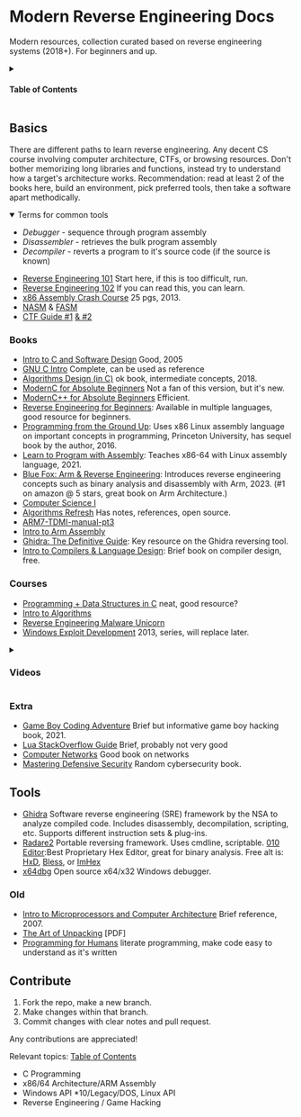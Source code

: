 # Modern Reverse Engineering Docs
Modern resources, collection curated based on reverse engineering systems (2018+). For beginners and up.
<details>
  <summary>
    
  #### Table of Contents
</summary>

- [Books](#books)
- [Courses](#courses)
- [Tools](#tools)
- [Contribute](#contribute)

Check [external resources](https://github.com/HimoriK/Modern-Reverse-Engineering-Docs/blob/main/externalresources.md) + [malware analysis](https://github.com/HimoriK/Modern-Reverse-Engineering-Docs/blob/main/malwareanalysis.md) for more.
</details>

## Basics
There are different paths to learn reverse engineering. Any decent CS course involving computer architecture, CTFs, or browsing resources. Don't bother memorizing long libraries and functions, instead try to understand how a target's architecture works. Recommendation: read at least 2 of the books here, build an environment, pick preferred tools, then take a software apart methodically.

<details open><summary>Terms for common tools</summary>
  
- *Debugger* - sequence through program assembly 
- *Disassembler* - retrieves the bulk program assembly 
- *Decompiler* - reverts a program to it's source code (if the source is known)
</details>

* [Reverse Engineering 101](https://intezer.com/blog/malware-analysis/malware-reverse-engineering-beginners/) Start here, if this is too difficult, run.
* [Reverse Engineering 102](https://www.shadowinfosec.io/2018/05/a-gentle-introduction-into-arm-assembly.html) If you can read this, you can learn.
* [x86 Assembly Crash Course](https://sensepost.com/blogstatic/2014/01/SensePost_crash_course_in_x86_assembly-.pdf) 25 pgs, 2013.
* [NASM](https://pacman128.github.io/pcasm/) & [FASM](https://flatassembler.net/)
* [CTF Guide #1](https://trailofbits.github.io/ctf/) [& #2](https://github.com/ctf-wiki/ctf-wiki)

### Books
* [Intro to C and Software Design](https://www-personal.acfr.usyd.edu.au/tbailey/ctext/ctext.pdf) Good, 2005
* [GNU C Intro](https://www.cs.unibo.it/~renzo/doc/C/c.pdf) Complete, can be used as reference
* [Algorithms Design (in C)](https://www.ime.usp.br/~pf/algorithms/) ok book, intermediate concepts, 2018.
* [ModernC for Absolute Beginners](https://github.com/HimoriK/Modern-Reverse-Engineering-Docs/files/12445479/Modern.C.for.Absolute.Beginners.pdf) Not a fan of this version, but it's new.
* [ModernC++ for Absolute Beginners](https://github.com/HimoriK/Modern-Reverse-Engineering-Docs/files/11929600/Modern.C%2B%2B.for.Absolute.Beginners.pdf) Efficient.
* [Reverse Engineering for Beginners](https://github.com/HimoriK/Modern-Reverse-Engineering-Docs/files/14155682/RE4B-EN.pdf): Available in multiple languages, good resource for beginners.
* [Programming from the Ground Up](https://www.amazon.com/Programming-Ground-Up-Jonathan-Bartlett/dp/1540831825): Uses x86 Linux assembly language on important concepts in programming, Princeton University, has sequel book by the author, 2016.
* [Learn to Program with Assembly](https://www.amazon.com/Learn-Program-Assembly-Foundational-Programmers/dp/1484274369): Teaches x86-64 with Linux assembly language, 2021.
* [Blue Fox: Arm & Reverse Engineering](https://www.amazon.com/Blue-Fox-Assembly-Internals-Analysis/dp/1119745306): Introduces reverse engineering concepts such as binary analysis
and disassembly with Arm, 2023. (#1 on amazon @ 5 stars, great book on Arm Architecture.)
* [Computer Science I](https://github.com/HimoriK/Modern-Reverse-Engineering-Docs/files/11522155/ComputerScienceOne.pdf)
* [Algorithms Refresh](https://github.com/HimoriK/Modern-Reverse-Engineering-Docs/files/11522196/Algorithms-JeffE-BW.pdf) Has notes, references, open source.
* [ARM7-TDMI-manual-pt3](https://github.com/HimoriK/Modern-Reverse-Engineering-Docs/files/11522207/ARM7-TDMI-manual-pt3.pdf)
* [Intro to Arm Assembly](https://github.com/HimoriK/Modern-Reverse-Engineering-Docs/files/11522212/Introduction.to.Assembly.Language.Programming.From.Soup.to.Nuts.pdf)
* [Ghidra: The Definitive Guide](https://www.amazon.com/product-reviews/1718501021): Key resource on the Ghidra reversing tool.
* [Intro to Compilers & Language Design](https://www3.nd.edu/~dthain/compilerbook/compilerbook.pdf): Brief book on compiler design, free.

### Courses
* [Programming + Data Structures in C](https://codeahoy.com/learn/cprogramming/toc/) neat, good resource?
* [Intro to Algorithms](https://codeahoy.com/learn/analysisofalgorithms/ch1/)
* [Reverse Engineering Malware Unicorn](https://malwareunicorn.org/workshops/re101.html#0)
* [Windows Exploit Development](https://www.securitysift.com/windows-exploit-development-part-1-basics/) 2013, series, will replace later.

<details>
  <summary>
    
  ### Videos
</summary>

* [FreeCodeCamp ARM Tutorial](https://youtu.be/gfmRrPjnEw4) 2 hours, decent probably
* [MIPS Assembly Tutorial](https://youtu.be/BlOLrVo4Nkk?list=PL5b07qlmA3P6zUdDf-o97ddfpvPFuNa5A) rare enthusiasm, might be good
* [Modern C++ Tutorial Series](https://www.youtube.com/playlist?list=PL9GxRn_rQx8Pwe4bMecruWbIEICAsZtgT) Effective dual instructor content
* [C Tutorial Series](https://www.youtube.com/watch?v=zPObUTmiCzk&list=PLA1FTfKBAEX4hblYoH6mnq0zsie2w6Wif&index=3) bloat, decent though; there's also [A full version](https://youtu.be/ssJY5MDLjlo?t=399)
</details>

### Extra
* [Game Boy Coding Adventure](https://www.amazon.com/Game-Boy-Coding-Adventure-programming-ebook/dp/B0B7FY5576) Brief but informative game boy hacking book, 2021.
* [Lua StackOverflow Guide](https://github.com/HimoriK/Modern-Reverse-Engineering-Docs/files/11522164/lua.pdf) Brief, probably not very good
* [Computer Networks](https://intronetworks.cs.luc.edu/current2/ComputerNetworks.pdf) Good book on networks
* [Mastering Defensive Security](https://www.amazon.com/Mastering-Defensive-Security-techniques-infrastructure-ebook/dp/B09BZXC5SC) Random cybersecurity book.

## Tools
* [Ghidra](https://github.com/NationalSecurityAgency/ghidra) Software reverse engineering (SRE) framework by the NSA to analyze compiled code. Includes disassembly, decompilation, scripting, etc. Supports different instruction sets & plug-ins.
* [Radare2](http://www.radare.org/) Portable reversing framework. Uses cmdline, scriptable. [010 Editor](https://www.sweetscape.com/010editor/):Best Proprietary Hex Editor, great for binary analysis. Free alt is: [HxD](https://mh-nexus.de/en/hxd/), [Bless](https://github.com/afrantzis/bless), or [ImHex](https://github.com/WerWolv/ImHex)
* [x64dbg](http://x64dbg.com/) Open source x64/x32 Windows debugger.

### Old
* [Intro to Microprocessors and Computer Architecture](https://www.amazon.com/Inside-Machine-Introduction-Microprocessors-Architecture/dp/1593276680) Brief reference, 2007.
* [The Art of Unpacking](https://www.blackhat.com/presentations/bh-usa-07/Yason/Whitepaper/bh-usa-07-yason-WP.pdf) [PDF]
* [Programming for Humans](https://youtu.be/Mr3WTR0a5SM) literate programming, make code easy to understand as it's written

## Contribute
1. Fork the repo, make a new branch.
2. Make changes within that branch.
3. Commit changes with clear notes and pull request.

Any contributions are appreciated!

Relevant topics: [Table of Contents](https://github.com/HimoriK/Modern-Reverse-Engineering-Docs#table-of-contents)

* C Programming
* x86/64 Architecture/ARM Assembly
* Windows API *10/Legacy/DOS, Linux API
* Reverse Engineering / Game Hacking
